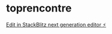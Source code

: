 # toprencontre

[Edit in StackBlitz next generation editor ⚡️](https://stackblitz.com/~/github.com/spazou/toprencontre)